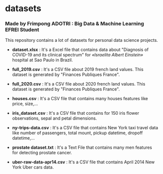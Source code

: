 # datasets
### Made by Frimpong ADOTRI : Big Data & Machine Learning EFREI Student
This repository contains a lot of datasets for personal data science projects.

* **dataset.xlsx** : It's a Excel file that contains data about "Diagnosis of COVID-19 and its clinical spectrum" for *«Israelita Albert Einstein»* hospital at Sao Paulo in Brazil.

* **full_2019.csv** : It's a CSV file about 2019 french land values. This dataset is generated by "Finances Publiques France".
* **full_2020.csv** : It's a CSV file about 2020 french land values. This dataset is generated by "Finances Publiques France".
* **houses.csv** : It's a CSV file that contains many houses features like price, size,...
* **iris_dataset.csv** : It's a CSV file that contains for 150 iris flower observations, sepal and petal dimensions.
* **ny-trips-data.csv** : It's a CSV file that contains New York taxi travel data like number of passengers, total mount, pickup datetime, dropoff datetime,...
* **prostate dataset.txt** : It's a Text File that contains many men features for detecting prostate cancer.
* **uber-raw-data-apr14.csv** : It's a CSV file that contains April 2014 New York Uber cars data.
